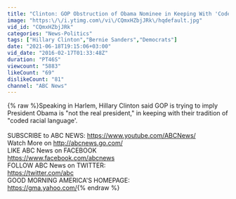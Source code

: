```yaml
---
title: "Clinton: GOP Obstruction of Obama Nominee in Keeping With 'Coded Racial Language'"
image: "https:\/\/i.ytimg.com\/vi\/CQmxHZbjJRk\/hqdefault.jpg"
vid_id: "CQmxHZbjJRk"
categories: "News-Politics"
tags: ["Hillary Clinton","Bernie Sanders","Democrats"]
date: "2021-06-18T19:15:06+03:00"
vid_date: "2016-02-17T01:33:48Z"
duration: "PT46S"
viewcount: "5883"
likeCount: "69"
dislikeCount: "81"
channel: "ABC News"
---
```

{% raw %}Speaking in Harlem, Hillary Clinton said GOP is trying to imply President Obama is &quot;not the real president,&quot; in keeping with their tradition of &quot;coded racial language'.<br /><br />SUBSCRIBE to ABC NEWS: <a rel="nofollow" target="blank" href="https://www.youtube.com/ABCNews/">https://www.youtube.com/ABCNews/</a><br />Watch More on <a rel="nofollow" target="blank" href="http://abcnews.go.com/">http://abcnews.go.com/</a><br />LIKE ABC News on FACEBOOK<br /><a rel="nofollow" target="blank" href="https://www.facebook.com/abcnews">https://www.facebook.com/abcnews</a><br />FOLLOW ABC News on TWITTER:<br /><a rel="nofollow" target="blank" href="https://twitter.com/abc">https://twitter.com/abc</a><br />GOOD MORNING AMERICA'S HOMEPAGE:<br /><a rel="nofollow" target="blank" href="https://gma.yahoo.com/">https://gma.yahoo.com/</a>{% endraw %}

